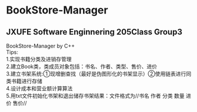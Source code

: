 # BookStore-Manager
JXUFE Software Enginnering 205Class Group3<br>
----
BookStore-Manager by C++<br>
Tips:<br>
1.实现书籍分类及进销存管理<br>
2.建立Book类，类成员对象包括：书名、作者、类型、售价、进价<br>
3.建立书架系统:①现增删查找（最好是伪图形化的书架显示）②使用链表进行同类书籍进行存储<br>
4.设计成本和营业额计算算法<br>
5.用txt文件初始化书架和退出储存书架结果：文件格式为//书名 作者 分类 数量 进价 售价//<br>

